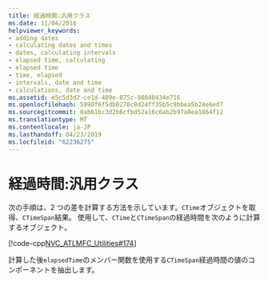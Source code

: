 ```yaml
---
title: 経過時間:汎用クラス
ms.date: 11/04/2016
helpviewer_keywords:
- adding dates
- calculating dates and times
- dates, calculating intervals
- elapsed time, calculating
- elapsed time
- time, elapsed
- intervals, date and time
- calculations, date and time
ms.assetid: e5c5d3d2-ce1d-409e-875c-98848434e716
ms.openlocfilehash: 5990f6f5db0270c8d24ff35b5c9bbea5b24e6ed7
ms.sourcegitcommit: 0ab61bc3d2b6cfbd52a16c6ab2b97a8ea1864f12
ms.translationtype: MT
ms.contentlocale: ja-JP
ms.lasthandoff: 04/23/2019
ms.locfileid: "62236275"
---
```

# <a name="elapsed-time-general-purpose-classes"></a>経過時間:汎用クラス

次の手順は、2 つの差を計算する方法を示しています。`CTime`オブジェクトを取得、`CTimeSpan`結果。 使用して、`CTime`と`CTimeSpan`の経過時間を次のように計算するオブジェクト。

   [!code-cpp[NVC_ATLMFC_Utilities#174](../atl-mfc-shared/codesnippet/cpp/elapsed-time-general-purpose-classes_1.cpp)]

計算した後`elapsedTime`のメンバー関数を使用する`CTimeSpan`経過時間の値のコンポーネントを抽出します。
